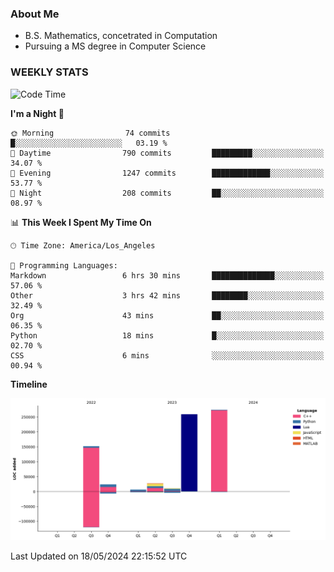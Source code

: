 ### About Me

- B.S. Mathematics, concetrated in Computation
- Pursuing a MS degree in Computer Science


### WEEKLY STATS
<!--START_SECTION:waka-->
![Code Time](http://img.shields.io/badge/Code%20Time-76%20hrs%2057%20mins-blue)

**I'm a Night 🦉** 

```text
🌞 Morning                74 commits          █░░░░░░░░░░░░░░░░░░░░░░░░   03.19 % 
🌆 Daytime                790 commits         █████████░░░░░░░░░░░░░░░░   34.07 % 
🌃 Evening                1247 commits        █████████████░░░░░░░░░░░░   53.77 % 
🌙 Night                  208 commits         ██░░░░░░░░░░░░░░░░░░░░░░░   08.97 % 
```


📊 **This Week I Spent My Time On** 

```text
🕑︎ Time Zone: America/Los_Angeles

💬 Programming Languages: 
Markdown                 6 hrs 30 mins       ██████████████░░░░░░░░░░░   57.06 % 
Other                    3 hrs 42 mins       ████████░░░░░░░░░░░░░░░░░   32.49 % 
Org                      43 mins             ██░░░░░░░░░░░░░░░░░░░░░░░   06.35 % 
Python                   18 mins             █░░░░░░░░░░░░░░░░░░░░░░░░   02.70 % 
CSS                      6 mins              ░░░░░░░░░░░░░░░░░░░░░░░░░   00.94 % 
```

**Timeline**

![Lines of Code chart](https://raw.githubusercontent.com/nickocruzm/nickocruzm/main/assets/bar_graph.png)


 Last Updated on 18/05/2024 22:15:52 UTC
<!--END_SECTION:waka-->
